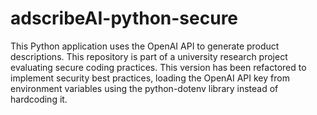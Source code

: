 # adscribeAI-python-secure
This Python application uses the OpenAI API to generate product descriptions. This repository is part of a university research project evaluating secure coding practices. This version has been refactored to implement security best practices, loading the OpenAI API key from environment variables using the python-dotenv library instead of hardcoding it.
